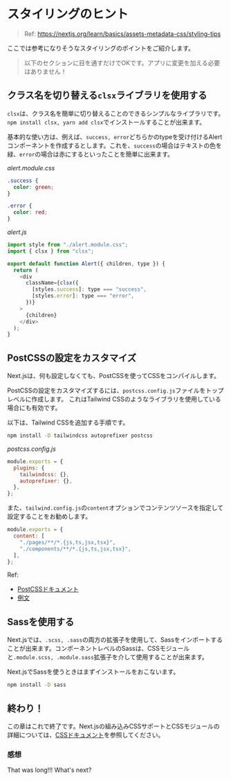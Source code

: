 # スタイリングのヒント

> Ref: https://nextjs.org/learn/basics/assets-metadata-css/styling-tips

ここでは参考になりそうなスタイリングのポイントをご紹介します。

> 以下のセクションに目を通すだけでOKです。アプリに変更を加える必要はありません！

## クラス名を切り替える`clsx`ライブラリを使用する

`clsx`は、クラス名を簡単に切り替えることのできるシンプルなライブラリです。`npm install clsx, yarn add clsx`でインストールすることが出来ます。

基本的な使い方は、例えば、`success, error`どちらかのtypeを受け付けるAlertコンポーネントを作成するとします。これを、`success`の場合はテキストの色を緑、`error`の場合は赤にするといったことを簡単に出来ます。

*alert.module.css*

```css
.success {
  color: green;
}

.error {
  color: red;
}
```

*alert.js*

```javascript
import style from "./alert.module.css";
import { clsx } from "clsx";

export default function Alert({ children, type }) {
  return (
    <div
      className={clsx({
        [styles.success]: type === "success",
        [styles.error]: type === "error",
      })}
    >
      {children}
    </div>
  );
}
```

## PostCSSの設定をカスタマイズ

Next.jsは、何も設定しなくても、PostCSSを使ってCSSをコンパイルします。

PostCSSの設定をカスタマイズするには、`postcss.config.js`ファイルをトップレベルに作成します。
これはTailwind CSSのようなライブラリを使用している場合にも有効です。

以下は、Tailwind CSSを追加する手順です。

```bash
npm install -D tailwindcss autoprefixer postcss
```

*postcss.config.js*

```javascript
module.exports = {
  plugins: {
    tailwindcss: {},
    autoprefixer: {},
  },
};
```

また、`tailwind.config.js`の`content`オプションでコンテンツソースを指定して設定することをお勧めします。

```javascript
module.exports = {
  content: [
    "./pages/**/*.{js,ts,jsx,tsx}",
    "./components/**/*.{js,ts,jsx,tsx}",
  ],
};
```

Ref:

- [PostCSSドキュメント](https://nextjs.org/docs/advanced-features/customizing-postcss-config)
- [例文](https://github.com/vercel/next.js/tree/canary/examples/with-tailwindcss)

## Sassを使用する

Next.jsでは、`.scss, .sass`の両方の拡張子を使用して、Sassをインポートすることが出来ます。コンポーネントレベルのSassは、CSSモジュールと`.module.scss, .module.sass`拡張子を介して使用することが出来ます。

Next.jsでSassを使うときはまずインストールをおこないます。

```bash
npm install -D sass
```

## 終わり！

この章はこれで終了です。Next.jsの組み込みCSSサポートとCSSモジュールの詳細については、[CSSドキュメント](https://nextjs.org/docs/basic-features/built-in-css-support)を参照してください。

### 感想

That was long!!! What's next?
